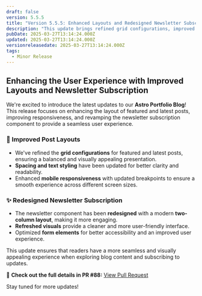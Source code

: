 ```yaml
---
draft: false
version: 5.5.5
title: "Version 5.5.5: Enhanced Layouts and Redesigned Newsletter Subscription (PR # 88)"
description: "This update brings refined grid configurations, improved spacing, and a redesigned newsletter subscription component for a better user experience."
pubDate: 2025-03-27T13:14:24.000Z
updated: 2025-03-27T13:14:24.000Z
versionreleasedate: 2025-03-27T13:14:24.000Z
tags:
  - Minor Release
---
```


## Enhancing the User Experience with Improved Layouts and Newsletter Subscription

We're excited to introduce the latest updates to our **Astro Portfolio Blog**! This release focuses on enhancing the layout of featured and latest posts, improving responsiveness, and revamping the newsletter subscription component to provide a seamless user experience.

### 🔹 Improved Post Layouts

- We've refined the **grid configurations** for featured and latest posts, ensuring a balanced and visually appealing presentation.
- **Spacing and text styling** have been updated for better clarity and readability.
- Enhanced **mobile responsiveness** with updated breakpoints to ensure a smooth experience across different screen sizes.

### ✨ Redesigned Newsletter Subscription

- The newsletter component has been **redesigned** with a modern **two-column layout**, making it more engaging.
- **Refreshed visuals** provide a cleaner and more user-friendly interface.
- Optimized **form elements** for better accessibility and an improved user experience.

This update ensures that readers have a more seamless and visually appealing experience when exploring blog content and subscribing to updates.

📌 **Check out the full details in PR #88:** [View Pull Request](https://github.com/rafay99-epic/Astro-Portfolio-Blog/pull/88)

Stay tuned for more updates!
